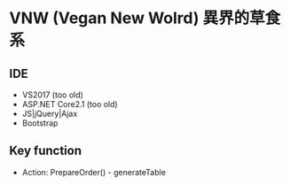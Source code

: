 # VNW (Vegan New Wolrd) 異界的草食系
## IDE
* VS2017 (too old)
* ASP.NET Core2.1 (too old)
* JS|jQuery|Ajax
* Bootstrap
## Key function
* Action: PrepareOrder() - generateTable
  
